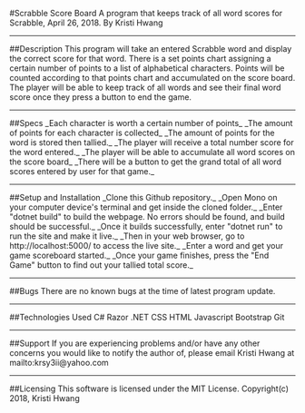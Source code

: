 #Scrabble Score Board
A program that keeps track of all word scores for Scrabble, April 26, 2018. By Kristi Hwang
<hr>
##Description
This program will take an entered Scrabble word and display the correct score for that word.  There is a set points chart assigning a certain number of points to a list of alphabetical characters.  Points will be counted according to that points chart and accumulated on the score board.  The player will be able to keep track of all words and see their final word score once they press a button to end the game.
<hr>
##Specs
  _Each character is worth a certain number of points_
  _The amount of points for each character is collected_
  _The amount of points for the word is stored then tallied._
  _The player will receive a total number score for the word entered._
  _The player will be able to accumulate all word scores on the score board_
  _There will be a button to get the grand total of all word scores entered by user for that game._
<hr>
##Setup and Installation
  _Clone this Github repository._
  _Open Mono on your computer device's terminal and get inside the cloned folder._
  _Enter "dotnet build" to build the webpage. No errors should be found, and build should be successful._
  _Once it builds successfully, enter "dotnet run" to run the site and make it live._
  _Then in your web browser, go to http://localhost:5000/ to access the live site._
  _Enter a word and get your game scoreboard started._
  _Once your game finishes, press the "End Game" button to find out your tallied total score._
<hr>
##Bugs
There are no known bugs at the time of latest program update.
<hr>
##Technologies Used
  C#
  Razor
  .NET
  CSS
  HTML
  Javascript
  Bootstrap
  Git
<hr>
##Support
If you are experiencing problems and/or have any other concerns you would like to notify the author of, please email Kristi Hwang at mailto:krsy3ii@yahoo.com
<hr>
##Licensing
This software is licensed under the MIT License. Copyright(c) 2018, Kristi Hwang
